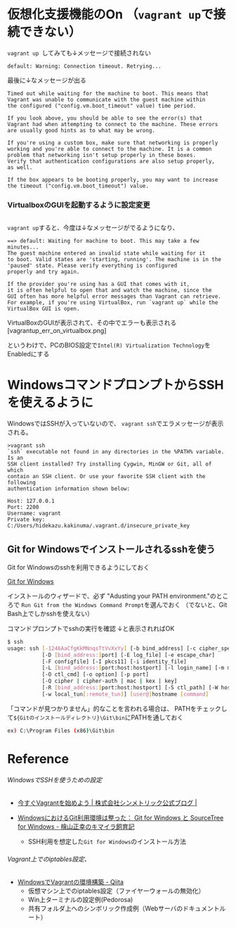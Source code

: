 
# 仮想化支援機能のOn （`vagrant up`で接続できない）

`vagrant up `してみても↓メッセージで接続されない
```
default: Warning: Connection timeout. Retrying...
```
最後に↓なメッセージが出る
```
Timed out while waiting for the machine to boot. This means that
Vagrant was unable to communicate with the guest machine within
the configured ("config.vm.boot_timeout" value) time period.

If you look above, you should be able to see the error(s) that
Vagrant had when attempting to connect to the machine. These errors
are usually good hints as to what may be wrong.

If you're using a custom box, make sure that networking is properly
working and you're able to connect to the machine. It is a common
problem that networking isn't setup properly in these boxes.
Verify that authentication configurations are also setup properly,
as well.

If the box appears to be booting properly, you may want to increase
the timeout ("config.vm.boot_timeout") value.
```

### VirtualboxのGUIを起動するように設定変更
```

```

`vagrant up`すると、今度は↓なメッセージがでるようになり、
```
==> default: Waiting for machine to boot. This may take a few minutes...
The guest machine entered an invalid state while waiting for it
to boot. Valid states are 'starting, running'. The machine is in the
'paused' state. Please verify everything is configured
properly and try again.

If the provider you're using has a GUI that comes with it,
it is often helpful to open that and watch the machine, since the
GUI often has more helpful error messages than Vagrant can retrieve.
For example, if you're using VirtualBox, run `vagrant up` while the
VirtualBox GUI is open.

```

VirtualBoxのGUIが表示されて、その中でエラーも表示される
[vagrantup_err_on_virtualbox.png]

というわけで、PCのBIOS設定で`Intel(R) Virtualization Technology`をEnabledにする


# WindowsコマンドプロンプトからSSHを使えるように
WindowsではSSHが入っていないので、
`vagrant ssh`でエラメッセージが表示される。
```
>vagrant ssh
`ssh` executable not found in any directories in the %PATH% variable. Is an
SSH client installed? Try installing Cygwin, MinGW or Git, all of which
contain an SSH client. Or use your favorite SSH client with the following
authentication information shown below:

Host: 127.0.0.1
Port: 2200
Username: vagrant
Private key: C:/Users/hidekazu.kakinuma/.vagrant.d/insecure_private_key

```
## Git for Windowsでインストールされるsshを使う

Git for Windowsのsshを利用できるようにしておく

[Git for Windows](http://msysgit.github.io/)

インストールのウィザードで、必ず
"Adusting your PATH environment."のところで
`Run Git from the Windows Command Prompt`を選んでおく
（でないと、Git Bash上でしかsshを使えない）

コマンドプロンプトでsshの実行を確認
↓と表示されればOK
```bash
$ ssh
usage: ssh [-1246AaCfgKkMNnqsTtVvXxYy] [-b bind_address] [-c cipher_spec]
           [-D [bind_address:]port] [-E log_file] [-e escape_char]
           [-F configfile] [-I pkcs11] [-i identity_file]
           [-L [bind_address:]port:host:hostport] [-l login_name] [-m mac_spec]
           [-O ctl_cmd] [-o option] [-p port]
           [-Q cipher | cipher-auth | mac | kex | key]
           [-R [bind_address:]port:host:hostport] [-S ctl_path] [-W host:port]
           [-w local_tun[:remote_tun]] [user@]hostname [command]
```
「コマンドが見つかりません」的なことを言われる場合は、
PATHをチェックして`${Gitのインストールディレクトリ}\Git\bin`にPATHを通しておく
```bash
ex) C:\Program Files (x86)\Git\bin
```

# Reference
###### WindowsでSSHを使うための設定
- [今すぐVagrantを始めよう | 株式会社シンメトリック公式ブログ |](http://www.symmetric.co.jp/blog/archives/533)

- [WindowsにおけるGit利用環境は整った： Git for Windows と SourceTree for Windows - 檜山正幸のキマイラ飼育記](http://d.hatena.ne.jp/m-hiyama/20140203/1391381365)
  - SSH利用を想定した`Git for Windows`のインストール方法

###### Vagrant上でのiptables設定、
- [WindowsでVagrantの環境構築 - Qiita](http://qiita.com/yoh-nak/items/95c735764f38c37ea16a)
  - 仮想マシン上でのiptables設定（ファイヤーウォールの無効化）
  - Win上ターミナルの設定例(Pedorosa)
  - 共有フォルダ上へのシンボリック作成例（Webサーバのドキュメントルート）

